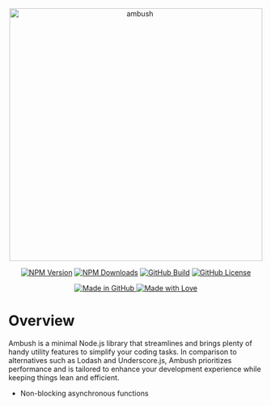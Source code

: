 <div align="center">
    <a href="https://npmjs.com/package/ambush"><img src="https://svgshare.com/i/yg_.svg" width="500" alt="ambush" /></a>
    <p>
        <a href="https://www.npmjs.com/package/ambush"><img src="https://img.shields.io/npm/v/ambush" alt="NPM Version"></a>
        <a href="https://www.npmjs.com/package/ambush"><img src="https://img.shields.io/npm/dt/ambush" alt="NPM Downloads"></a>
        <a href="https://github.com/ambushjs/ambush/actions/build.yml"><img src="https://img.shields.io/github/actions/workflow/status/ambushjs/ambush/tests.yml" alt="GitHub Build"></a>
        <a href="https://www.apache.org/licenses/LICENSE-2.0"><img src="https://img.shields.io/github/license/ambushjs/ambush" alt="GitHub License"></a>
    </p>
    <p>
        <a href="https://github.com/ambushjs/ambush">
            <img src="https://img.shields.io/badge/Made%20in-GitHub-2e2e2e.svg?style=for-the-badge&logo=github" alt="Made in GitHub">
        </a>
        <a href="https://github.com/ambushjs/ambush">
            <img src="https://img.shields.io/badge/Made%20with-%E2%9D%A4-red?style=for-the-badge" alt="Made with Love">
        </a>
    </p>
</div>

# Overview

Ambush is a minimal Node.js library that streamlines and brings plenty of handy utility features to simplify your coding tasks. In comparison to alternatives such as Lodash and Underscore.js, Ambush prioritizes performance and is tailored to enhance your development experience while keeping things lean and efficient.

- Non-blocking asynchronous functions
